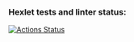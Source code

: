 ### Hexlet tests and linter status:
[![Actions Status](https://github.com/FigurinaJulia/qa-engineer-project-84/workflows/hexlet-check/badge.svg)](https://github.com/FigurinaJulia/qa-engineer-project-84/actions)